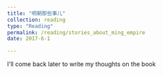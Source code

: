 ```yaml
---
title: "明朝那些事儿"
collection: reading
type: "Reading"
permalink: /reading/stories_about_ming_empire
date: 2017-6-1

---
```

I'll come back later to write my thoughts on the book
